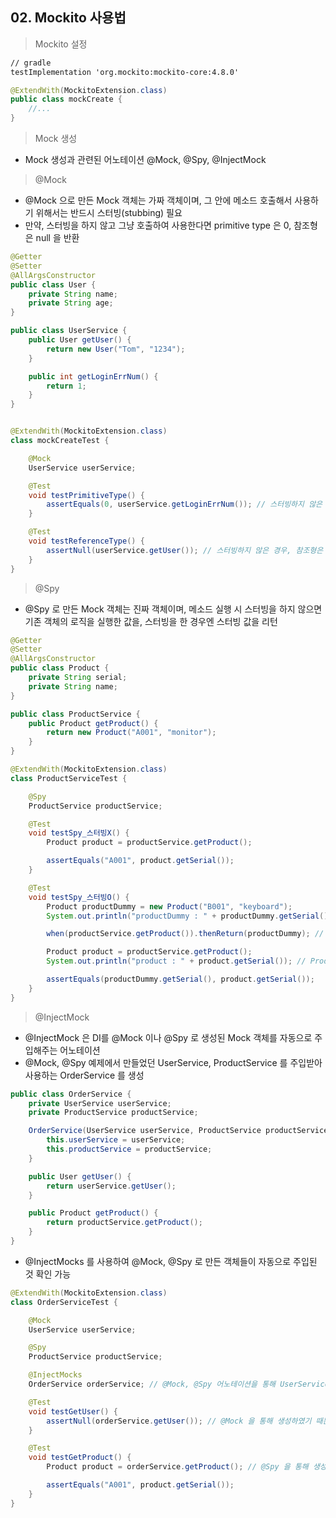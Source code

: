 ## 02. Mockito 사용법

> Mockito 설정

````xml
// gradle
testImplementation 'org.mockito:mockito-core:4.8.0'
````

````java
@ExtendWith(MockitoExtension.class)
public class mockCreate {
	//...
}
````

> Mock 생성

- Mock 생성과 관련된 어노테이션 @Mock, @Spy, @InjectMock

> @Mock

- @Mock 으로 만든 Mock 객체는 가짜 객체이며, 그 안에 메소드 호출해서 사용하기 위해서는 반드시 스터빙(stubbing) 필요
- 만약, 스터빙을 하지 않고 그냥 호출하여 사용한다면 primitive type 은 0, 참조형은 null 을 반환

````java
@Getter
@Setter
@AllArgsConstructor
public class User {
    private String name;
    private String age;
}

public class UserService {
    public User getUser() {
        return new User("Tom", "1234");
    }

    public int getLoginErrNum() {
        return 1;
    }
}

````
````java

@ExtendWith(MockitoExtension.class)
class mockCreateTest {

    @Mock
    UserService userService;

    @Test
    void testPrimitiveType() {
        assertEquals(0, userService.getLoginErrNum()); // 스터빙하지 않은 경우, primitive type 은 0 반환
    }

    @Test
    void testReferenceType() {
        assertNull(userService.getUser()); // 스터빙하지 않은 경우, 참조형은 null 반환
    }
}
````

> @Spy

- @Spy 로 만든 Mock 객체는 진짜 객체이며, 메소드 실행 시 스터빙을 하지 않으면 기존 객체의 로직을 실행한 값을, 스터빙을 한 경우엔 스터빙 값을 리턴

````java
@Getter
@Setter
@AllArgsConstructor
public class Product {
    private String serial;
    private String name;
}

public class ProductService {
    public Product getProduct() {
        return new Product("A001", "monitor");
    }
}
````
````java
@ExtendWith(MockitoExtension.class)
class ProductServiceTest {

    @Spy
    ProductService productService;

    @Test
    void testSpy_스터빙X() {
        Product product = productService.getProduct();

        assertEquals("A001", product.getSerial());
    }

    @Test
    void testSpy_스터빙O() {
        Product productDummy = new Product("B001", "keyboard");
        System.out.println("productDummy : " + productDummy.getSerial());

        when(productService.getProduct()).thenReturn(productDummy); // productDummy 로 스터빙

        Product product = productService.getProduct();
        System.out.println("product : " + product.getSerial()); // ProductService 클래스에서는 A001 로 리턴하도록 하드코딩 되어 있지만, 스터빙을 통해 B001 가 리턴

        assertEquals(productDummy.getSerial(), product.getSerial());
    }
}
````

> @InjectMock

- @InjectMock 은 DI를 @Mock 이나 @Spy 로 생성된 Mock 객체를 자동으로 주입해주는 어노테이션
- @Mock, @Spy 예제에서 만들었던 UserService, ProductService 를 주입받아 사용하는 OrderService 를 생성

````java
public class OrderService {
    private UserService userService;
    private ProductService productService;

    OrderService(UserService userService, ProductService productService) {
        this.userService = userService;
        this.productService = productService;
    }

    public User getUser() {
        return userService.getUser();
    }

    public Product getProduct() {
        return productService.getProduct();
    }
}
````

- @InjectMocks 를 사용하여 @Mock, @Spy 로 만든 객체들이 자동으로 주입된 것 확인 가능

````java
@ExtendWith(MockitoExtension.class)
class OrderServiceTest {

    @Mock
    UserService userService;

    @Spy
    ProductService productService;

    @InjectMocks
    OrderService orderService; // @Mock, @Spy 어노테이션을 통해 UserService, ProductService 를 OrderService 로 Inject

    @Test
    void testGetUser() {
        assertNull(orderService.getUser()); // @Mock 을 통해 생성하였기 때문에, 레퍼런스 타입인 경우 null 리턴
    }

    @Test
    void testGetProduct() {
        Product product = orderService.getProduct(); // @Spy 을 통해 생성하였기 때문에, 실제 메소드를 사용하기 때문에 'A001' 리턴

        assertEquals("A001", product.getSerial());
    }
}
````

